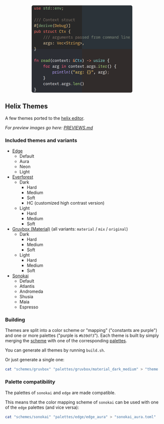 <p align="center">
  <img src="header.png" alt="header" height="285"/>
</p>

## Helix Themes

A few themes ported to the [helix editor](https://github.com/helix-editor/helix).

*For preview images go here: [PREVIEWS.md](PREVIEWS.md)*

### Included themes and variants

- [Edge](https://github.com/sainnhe/edge)
  - Default
  - Aura
  - Neon
  - Light
- [Everforest](https://github.com/sainnhe/everforest)
  - Dark
    - Hard
    - Medium
    - Soft
    - HC (customized high contrast version)
  - Light
    - Hard
    - Medium
    - Soft
- [Gruvbox (Material)](https://github.com/sainnhe/gruvbox-material) (all variants: `material` / `mix` / `original`)
  - Dark
    - Hard
    - Medium
    - Soft
  - Light
    - Hard
    - Medium
    - Soft
- [Sonokai](https://github.com/sainnhe/sonokai)
  - Default
  - Atlantis
  - Andromeda
  - Shusia
  - Maia
  - Espresso

### Building

Themes are split into a color scheme or "mapping" ("constants are purple") and one or more palettes ("purple is `#b39df3`").
Each theme is built by simply merging the [scheme](schemes) with one of the corresponding [palettes](palettes).

You can generate all themes by running `build.sh`.

Or just generate a single one:

```bash
cat "schemes/gruvbox" "palettes/gruvbox/material_dark_medium" > "theme.toml"
```

### Palette compatibility

The palettes of `sonokai` and `edge` are made compatible.

This means that the color mapping scheme of `sonokai` can be used with one of the `edge` palettes (and vice versa):

```bash
cat "schemes/sonokai" "palettes/edge/edge_aura" > "sonokai_aura.toml"
```

